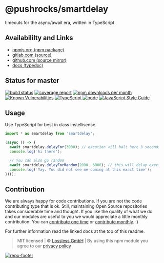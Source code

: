 # @pushrocks/smartdelay
timeouts for the async/await era, written in TypeScript

## Availabililty and Links
* [npmjs.org (npm package)](https://www.npmjs.com/package/@pushrocks/smartdelay)
* [gitlab.com (source)](https://gitlab.com/pushrocks/smartdelay)
* [github.com (source mirror)](https://github.com/pushrocks/smartdelay)
* [docs (typedoc)](https://pushrocks.gitlab.io/smartdelay/)

## Status for master
[![build status](https://gitlab.com/pushrocks/smartdelay/badges/master/build.svg)](https://gitlab.com/pushrocks/smartdelay/commits/master)
[![coverage report](https://gitlab.com/pushrocks/smartdelay/badges/master/coverage.svg)](https://gitlab.com/pushrocks/smartdelay/commits/master)
[![npm downloads per month](https://img.shields.io/npm/dm/@pushrocks/smartdelay.svg)](https://www.npmjs.com/package/@pushrocks/smartdelay)
[![Known Vulnerabilities](https://snyk.io/test/npm/@pushrocks/smartdelay/badge.svg)](https://snyk.io/test/npm/@pushrocks/smartdelay)
[![TypeScript](https://img.shields.io/badge/TypeScript->=%203.x-blue.svg)](https://nodejs.org/dist/latest-v10.x/docs/api/)
[![node](https://img.shields.io/badge/node->=%2010.x.x-blue.svg)](https://nodejs.org/dist/latest-v10.x/docs/api/)
[![JavaScript Style Guide](https://img.shields.io/badge/code%20style-prettier-ff69b4.svg)](https://prettier.io/)

## Usage

Use TypeScript for best in class instellisense.

```javascript
import * as smartdelay from 'smartdelay';

(async () => {
  await smartdelay.delayFor(3000); // excution will halt here 3 seconds for this function scope BUT NOT BLOCK anything else
  console.log('hi there');

  // You can also go random
  await smartdelay.delayForRandom(2000, 6000); // this will delay exection somewhere between 2 and 6 seconds.
  console.log('Yay. You did not see me coming at this exact time');
})();
```

## Contribution

We are always happy for code contributions. If you are not the code contributing type that is ok. Still, maintaining Open Source repositories takes considerable time and thought. If you like the quality of what we do and our modules are useful to you we would appreciate a little monthly contribution: You can [contribute one time](https://lossless.link/contribute-onetime) or [contribute monthly](https://lossless.link/contribute). :)

For further information read the linked docs at the top of this readme.

> MIT licensed | **&copy;** [Lossless GmbH](https://lossless.gmbh)
| By using this npm module you agree to our [privacy policy](https://lossless.gmbH/privacy)

[![repo-footer](https://lossless.gitlab.io/publicrelations/repofooter.svg)](https://maintainedby.lossless.com)
